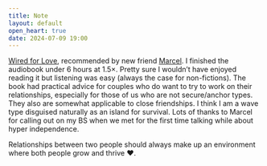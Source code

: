 ```yaml
---
title: Note
layout: default
open_heart: true
date: 2024-07-09 19:00
---
```


[Wired for Love](https://www.goodreads.com/book/show/13225387), recommended by new friend [Marcel](https://marcel.io). I finished the audiobook under 6 hours at 1.5×. Pretty sure I wouldn’t have enjoyed reading it but listening was easy (always the case for non-fictions). The book had practical advice for couples who do want to try to work on their relationships, especially for those of us who are not secure/anchor types. They also are somewhat applicable to close friendships. I think I am a wave type disguised naturally as an island for survival. Lots of thanks to Marcel for calling out on my BS when we met for the first time talking while about hyper independence. 

Relationships between two people should always make up an environment where both people grow and thrive ♥︎.
